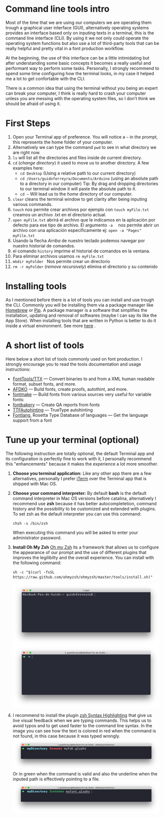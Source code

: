 # Command line tools intro

Most of the time that we are using our computers we are operating them trough a graphical user interface (GUI), alternatively operating systems provides an interface based only on inputing texts in a terminal, this is the command line interface (CLI). By using it we not only could operate the operating system functions but also use a lot of third-party tools that can be really helpful and pretty vital in a font production workflow. 

At the beginning, the use of this interface can be a little intimidating but after understanding some basic concepts it becomes a really useful and performant way to perform some tasks. Personally, I strongly recommend to spend some time configuring how the terminal looks, in my case it helped me a lot to get confortable with the CLI.

There is a common idea that using the terminal without you being an expert can break your computer, I think is really hard to crash your computer unless you are messing with the operating system files, so I don’t think we should be afraid of using it.

# First Steps

1. Open your Terminal app of preference. You will notice a `~` in the prompt, this represents the home folder of your computer.
2. Alternatively we can type the command `pwd`  to see in what directory we are right now.
3. `ls`  will list all the directories and files  inside de current directory.
4. `cd`  (_change directory_)  it used to move us to another directory. A few examples here:
   - `cd Desktop` (Using a relative path to our current directory)
   - `cd /Users/guidoferreyra/Documents/Arduino` (using an absolute path to a directory in our computer) 
     Tip: By drag and dropping directories to our terminal window it will paste the absolute path to it.
   - `cd ~` Will lead us to the _home_ directory of our computer.
5. `clear` cleans the terminal window to get clarity after being inputing various commands.
6. `touch` nos permite crear archivos por ejemplo con `touch myFile.txt`  creamos un archivo .txt en el directorio actual.
7. `open myFile.txt` abrirá el archivo que le indicamos en la aplicación por defecto para ese tipo de archivo.
   El argumento `-a  ` nos permite abrir un archivo con una aplicación específicamente ej: `open -a "Pages" myFile.txt` 
8. Usando la flecha _Arriba_ de nuestro teclado podemos navegar por nuestro historial de comandos.
9. el comando `history` imprime el historial de comandos en la ventana.
10. Para eliminar archivos usamos `rm myFile.txt ` 
11. `mkdir myFolder ` Nos permite crear un directorio 
12. `rm -r myFolder`   (_remove recursively_) elimina el directorio y su contenido

# Installing tools

As I mentioned before there is a lot of tools you can install and use trough the CLI. Commonly you will be installing them via a package manager like [Homebrew](https://brew.sh/) or [Pip](https://pypi.org/). A package manager is a software that simplifies the installation, updating and removal of softwares (maybe I can say its like the App Store). When installing tools that are written in Python is better to do it inside a virtual environment. See more [here](1_setup-a-Python-virtual-environment.md) .

# A short list of tools

Here below a short list of tools commonly used on font production. I strongly encourage you to read the tools documentation and usage instructions:

- [FontTools/TTX](https://fonttools.readthedocs.io/en/latest/) — Convert binaries to and from a XML human readable format, subset fonts, and more.
- [AFDKO](https://github.com/adobe-type-tools/afdko) — Build fonts, create proofs, autothint, and more.
- [fontmake](https://github.com/googlefonts/fontmake) — Build fonts from various sources very useful for variable fonts:
- [fontbakery](https://font-bakery.readthedocs.io/en/stable/) — Create QA reports from fonts
- [TTFAutohinting](https://www.freetype.org/ttfautohint/) — TrueType autohinting
- [Fontlang](https://github.com/rosettatype/langs-db),  Rosetta Type Database of languages — Get the language support from a font


# Tune up your terminal (optional)

The following instruction are totally optional, the default Terminal app and its configuration is perfectly fine to work with it, I personally recommend this "enhancements" because it makes the experience a lot more smoother.

1. **Choose you terminal application:** Like any other app there are a few alternatives, personally I prefer [iTerm](https://www.iterm2.com/) over the Terminal app that is shipped with Mac OS.

2. **Choose your command interpreter:** By default **bash** is the default command interpreter in Mac OS versions before catalina, alternatively I recommend use **zsh** because it has better autocompletetion, command history and the possibility to be customized and extended with plugins. To set zsh as the default interpreter you can use this command:

   ```
   chsh -s /bin/zsh
   ```

   When executing this command you will be asked to enter your administrator password.

3. **Install Oh My Zsh**  [Oh my Zsh](https://ohmyz.sh/) its a framework that allows us to configure the appearance of our prompt and the use of different plugins that improves the legilibilty and the overall experience. You can install with the following command:

   ```
   sh -c "$(curl -fsSL https://raw.github.com/ohmyzsh/ohmyzsh/master/tools/install.sh)"
   ```

   ![pre](img/pre.png)![post](img/post.png)

4. I recommend to install the plugin [zsh Syntax Highlighting](https://github.com/zsh-users/zsh-syntax-highlighting) that give us live visual feedback when we are typing commands. This helps us to avoid typos and to get used faster to the command line syntax. In the image you can see how the text is colored in red when the command is not found, in this case because it was typed wrongly.
   ![Captura de pantalla 2020-06-19 a la(s) 20.11.21](img/syntaxhighliting.png)
   Or in green when the command is valid and also the underline when the inputed path is effectively pointing to a file.
   ![Captura de pantalla 2020-06-19 a la(s) 20.11.08](img/syntaxhighliting2.png)

